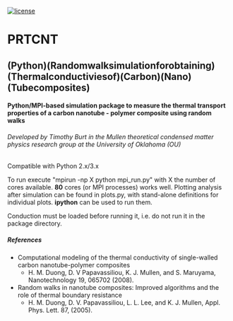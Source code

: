 [![license](https://img.shields.io/github/license/mashape/apistatus.svg)](https://github.com/tab10/conduction/LICENSE)

# PRTCNT
## (Python)(Randomwalksimulationforobtaining)(Thermalconductiviesof)(Carbon)(Nano)(Tubecomposites)

#### Python/MPI-based simulation package to measure the thermal transport properties of a carbon nanotube - polymer composite using random walks 
###### *Developed by Timothy Burt in the Mullen theoretical condensed matter physics research group at the University of Oklahoma (OU)*
                  
Compatible with Python 2.x/3.x

To run execute "mpirun -np X python mpi_run.py" with X the number of cores available. **80** cores (or MPI processes) works well.
Plotting analysis after simulation can be found in plots.py, with stand-alone definitions for individual plots. 
**ipython** can be used to run them.


Conduction must be loaded before running it, i.e. do not run it in the package directory.


##### References

* Computational modeling of the thermal conductivity of single-walled carbon nanotube-polymer composites
  * H. M. Duong, D. V Papavassiliou, K. J. Mullen, and S. Maruyama, Nanotechnology 19, 065702 (2008).
* Random walks in nanotube composites: Improved algorithms and the role of thermal boundary resistance
  * H. M. Duong, D. V. Papavassiliou, L. L. Lee, and K. J. Mullen, Appl. Phys. Lett. 87, (2005).
